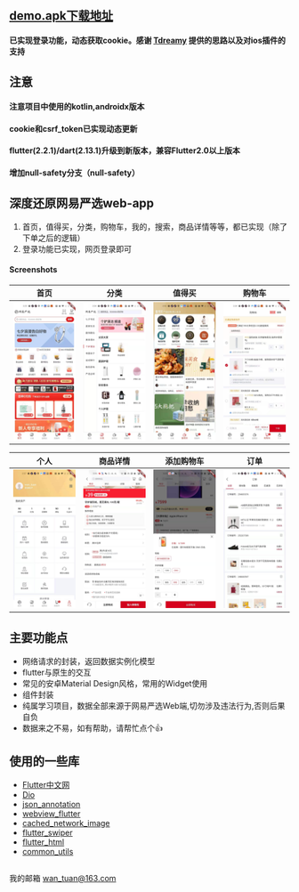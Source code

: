 ## [demo.apk下载地址](http://d.firim.top/7c8n)



#### 已实现登录功能，动态获取cookie。感谢 [Tdreamy](https://github.com/Tdreamy) 提供的思路以及对ios插件的支持



## 注意
#### 注意项目中使用的kotlin,androidx版本
#### cookie和csrf_token已实现动态更新
#### flutter(2.2.1)/dart(2.13.1)升级到新版本，兼容Flutter2.0以上版本
#### 增加null-safety分支（null-safety）



## 深度还原网易严选web-app
1. 首页，值得买，分类，购物车，我的，搜索，商品详情等等，都已实现（除了下单之后的逻辑）
2. 登录功能已实现，网页登录即可
#### Screenshots

|         首页         |        分类         |         值得买         |         购物车         |
| :------------------: | :-------------------: | :----------------------: | :----------------------: |
| ![](./screenshot/wechatimg95.jpeg) | ![](./screenshot/wechatimg93.jpeg) | ![](./screenshot/wechatimg94.jpeg) | ![](./screenshot/wechatimg89.jpeg) |

|         个人          |        商品详情        |         添加购物车        |          订单           |
| :-------------------: | :-------------------------: | :----------------------------: | :-------------------------: |
| ![](./screenshot/wechatimg87.jpeg) | ![](./screenshot/wechatimg92.jpg) | ![](./screenshot/wechatimg91.jpg) | ![](./screenshot/wechatimg98.jpeg) |


## 主要功能点
- 网络请求的封装，返回数据实例化模型
- flutter与原生的交互
- 常见的安卓Material Design风格，常用的Widget使用
- 组件封装
- 纯属学习项目，数据全部来源于网易严选Web端,切勿涉及违法行为,否则后果自负
- 数据来之不易，如有帮助，请帮忙点个👍


## 使用的一些库
- [Flutter中文网](https://flutterchina.club/)
- [Dio](https://pub.flutter-io.cn/packages/dio)
- [json_annotation](https://pub.flutter-io.cn/packages/json_annotation)
- [webview_flutter](https://pub.flutter-io.cn/packages/webview_flutter)
- [cached_network_image](https://pub.flutter-io.cn/packages/cached_network_image)
- [flutter_swiper](https://pub.flutter-io.cn/packages/flutter_swiper)
- [flutter_html](https://pub.flutter-io.cn/packages/flutter_html)
- [common_utils](https://pub.flutter-io.cn/packages/common_utils)


##

我的邮箱 wan_tuan@163.com
